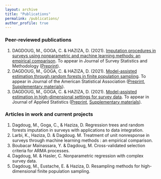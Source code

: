 ```yaml
---
layout: archive
title: "Publications"
permalink: /publications/
author_profile: true
---
```



### Peer-reviewed publications
1. DAGDOUG, M., GOGA, C. & HAZIZA, D. (2021). [Imputation procedures in surveys using nonparametric and machine learning methods: an empirical comparison](https://academic.oup.com/jssam/advance-article-abstract/doi/10.1093/jssam/smab004/6362120). To appear in Journal of Survey Statistics and Methodology ([Preprint](http://mehdiDagdoug.github.io/files/IMP_DagdougGogaHaziza.pdf)).
2. DAGDOUG, M., GOGA, C. & HAZIZA, D. (2021). [Model-assisted estimation through random forests in finite population sampling](https://www.tandfonline.com/doi/abs/10.1080/01621459.2021.1987250?journalCode=uasa20). To appear in Journal of the American Statistical Association ([Preprint](http://mehdiDagdoug.github.io/files/RF_DagdougGogaHaziza.pdf), [Supplementary materials](http://mehdiDagdoug.github.io/files/marfSM.pdf)).
3. DAGDOUG, M., GOGA, C. & HAZIZA, D. (2021). [Model-assisted estimation in high-dimensional settings for survey data](https://www.tandfonline.com/doi/abs/10.1080/02664763.2022.2047905). To appear in Journal of Applied Statistics ([Preprint](http://mehdiDagdoug.github.io/files/HD_DagdougGogaHaziza.pdf), [Supplementary materials](http://mehdiDagdoug.github.io/files/SM_HD_DagdougGogaHaziza.pdf)).

### Articles in work and current projects
1. Dagdoug, M., Goga, C., \& Haziza, D. Regression trees and random forests imputation in surveys with applications to data integration.
2. Larbi, K., Haziza, D. \& Dagdoug. M. Treatment of unit nonresponse in surveys through machine learning methods : an empirical comparison.
3. Boubacar Maïnassara, Y.  \& Dagdoug, M.  Cross-validated selection criteria for ARMA processes.
4. Dagdoug, M. \& Hasler, C. Nonparametric regression with complex survey data.
5. Dagdoug, M., Eustache, E. \& Haziza, D. Resampling methods for high-dimensional finite population sampling.
